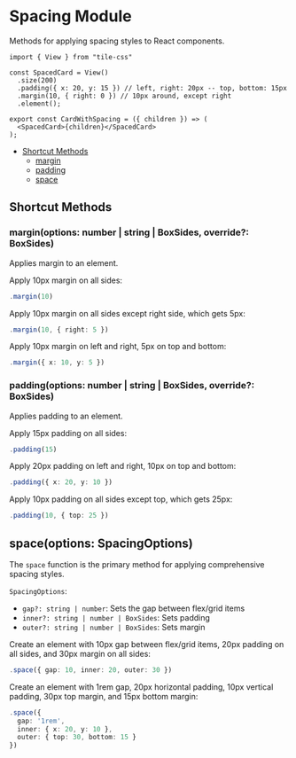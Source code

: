 # Spacing Module

Methods for applying spacing styles to React components.

```tsx
import { View } from "tile-css"

const SpacedCard = View()
  .size(200)
  .padding({ x: 20, y: 15 }) // left, right: 20px -- top, bottom: 15px
  .margin(10, { right: 0 }) // 10px around, except right
  .element();

export const CardWithSpacing = ({ children }) => (
  <SpacedCard>{children}</SpacedCard>
);
```

- [Shortcut Methods](#shortcut-methods)
  - [margin](#marginoptions-number--string--boxsides-override-boxsides)
  - [padding](#paddingoptions-number--string--boxsides-override-boxsides)
  - [space](#spaceoptions-spacingoptions)

## Shortcut Methods

### margin(options: number | string | BoxSides, override?: BoxSides)

Applies margin to an element.

Apply 10px margin on all sides:

```typescript
.margin(10)
```

Apply 10px margin on all sides except right side, which gets 5px:

```typescript
.margin(10, { right: 5 })
```

Apply 10px margin on left and right, 5px on top and bottom:

```typescript
.margin({ x: 10, y: 5 })
```

### padding(options: number | string | BoxSides, override?: BoxSides)

Applies padding to an element.

Apply 15px padding on all sides:

```typescript
.padding(15)
```

Apply 20px padding on left and right, 10px on top and bottom:

```typescript
.padding({ x: 20, y: 10 })
```

Apply 10px padding on all sides except top, which gets 25px:

```typescript
.padding(10, { top: 25 })
```

## space(options: SpacingOptions)

The `space` function is the primary method for applying comprehensive spacing styles.

`SpacingOptions`:
- `gap?: string | number`: Sets the gap between flex/grid items
- `inner?: string | number | BoxSides`: Sets padding
- `outer?: string | number | BoxSides`: Sets margin

Create an element with 10px gap between flex/grid items, 20px padding on all sides, and 30px margin on all sides:

```typescript
.space({ gap: 10, inner: 20, outer: 30 })
```

Create an element with 1rem gap, 20px horizontal padding, 10px vertical padding, 30px top margin, and 15px bottom margin:

```typescript
.space({
  gap: '1rem',
  inner: { x: 20, y: 10 },
  outer: { top: 30, bottom: 15 }
})
```
